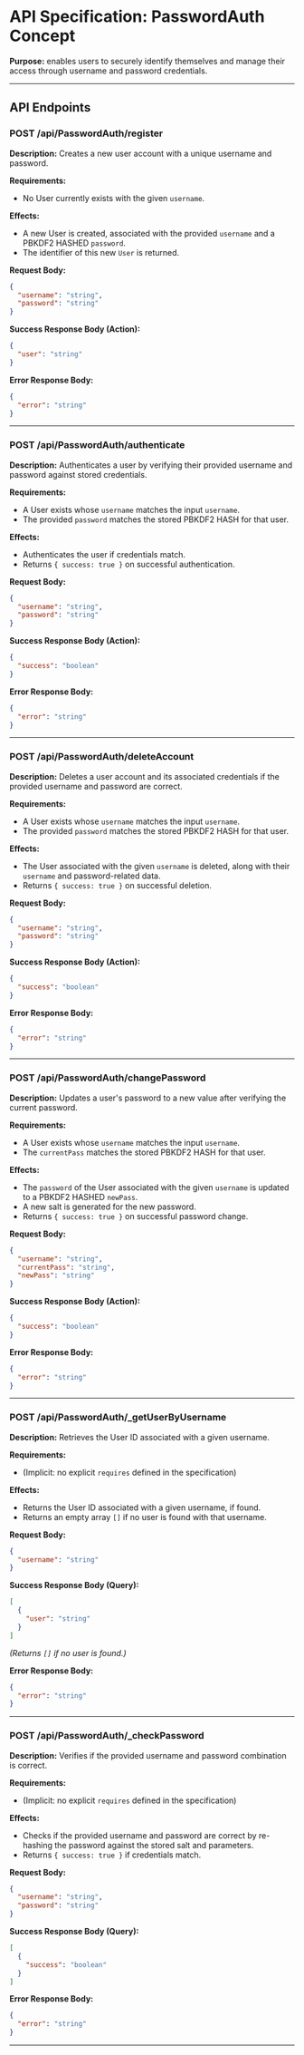 
# API Specification: PasswordAuth Concept

**Purpose:** enables users to securely identify themselves and manage their access through username and password credentials.

---

## API Endpoints

### POST /api/PasswordAuth/register

**Description:** Creates a new user account with a unique username and password.

**Requirements:**
- No User currently exists with the given `username`.

**Effects:**
- A new User is created, associated with the provided `username` and a PBKDF2 HASHED `password`.
- The identifier of this new `User` is returned.

**Request Body:**
```json
{
  "username": "string",
  "password": "string"
}
```

**Success Response Body (Action):**
```json
{
  "user": "string"
}
```

**Error Response Body:**
```json
{
  "error": "string"
}
```

---

### POST /api/PasswordAuth/authenticate

**Description:** Authenticates a user by verifying their provided username and password against stored credentials.

**Requirements:**
- A User exists whose `username` matches the input `username`.
- The provided `password` matches the stored PBKDF2 HASH for that user.

**Effects:**
- Authenticates the user if credentials match.
- Returns `{ success: true }` on successful authentication.

**Request Body:**
```json
{
  "username": "string",
  "password": "string"
}
```

**Success Response Body (Action):**
```json
{
  "success": "boolean"
}
```

**Error Response Body:**
```json
{
  "error": "string"
}
```

---

### POST /api/PasswordAuth/deleteAccount

**Description:** Deletes a user account and its associated credentials if the provided username and password are correct.

**Requirements:**
- A User exists whose `username` matches the input `username`.
- The provided `password` matches the stored PBKDF2 HASH for that user.

**Effects:**
- The User associated with the given `username` is deleted, along with their `username` and password-related data.
- Returns `{ success: true }` on successful deletion.

**Request Body:**
```json
{
  "username": "string",
  "password": "string"
}
```

**Success Response Body (Action):**
```json
{
  "success": "boolean"
}
```

**Error Response Body:**
```json
{
  "error": "string"
}
```

---

### POST /api/PasswordAuth/changePassword

**Description:** Updates a user's password to a new value after verifying the current password.

**Requirements:**
- A User exists whose `username` matches the input `username`.
- The `currentPass` matches the stored PBKDF2 HASH for that user.

**Effects:**
- The `password` of the User associated with the given `username` is updated to a PBKDF2 HASHED `newPass`.
- A new salt is generated for the new password.
- Returns `{ success: true }` on successful password change.

**Request Body:**
```json
{
  "username": "string",
  "currentPass": "string",
  "newPass": "string"
}
```

**Success Response Body (Action):**
```json
{
  "success": "boolean"
}
```

**Error Response Body:**
```json
{
  "error": "string"
}
```

---

### POST /api/PasswordAuth/_getUserByUsername

**Description:** Retrieves the User ID associated with a given username.

**Requirements:**
- (Implicit: no explicit `requires` defined in the specification)

**Effects:**
- Returns the User ID associated with a given username, if found.
- Returns an empty array `[]` if no user is found with that username.

**Request Body:**
```json
{
  "username": "string"
}
```

**Success Response Body (Query):**
```json
[
  {
    "user": "string"
  }
]
```
*(Returns `[]` if no user is found.)*

**Error Response Body:**
```json
{
  "error": "string"
}
```

---

### POST /api/PasswordAuth/_checkPassword

**Description:** Verifies if the provided username and password combination is correct.

**Requirements:**
- (Implicit: no explicit `requires` defined in the specification)

**Effects:**
- Checks if the provided username and password are correct by re-hashing the password against the stored salt and parameters.
- Returns `{ success: true }` if credentials match.

**Request Body:**
```json
{
  "username": "string",
  "password": "string"
}
```

**Success Response Body (Query):**
```json
[
  {
    "success": "boolean"
  }
]
```

**Error Response Body:**
```json
{
  "error": "string"
}
```

---
